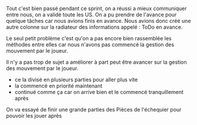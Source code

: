 Tout c'est bien passé pendant ce sprint, on a réussi a mieux communiquer entre nous, on a validé toute les US.
On a pu prendre de l'avance pour quelque tâches car nous avions finis en avance. Nous avions donc créé une autre colonne sur la radiateur des informations appelé : ToDo en avance.

Le seul petit problème c'est qu'on a pas encore bien rassemblée les méthodes entre elles car nous n'avons pas commencé la gestion des mouvement par le joueur.

Il n'y a pas trop de sujet a améliorer à part peut être avancer sur la gestion des mouvement par le joueur.

- ce la divisé en plusieurs parties pour aller plus vite
- la commencé en priorité maintenant 
- continué comme ça car on arrive bien et le commencé tranquillement après

On va essayé de finir une grande parties des Pièces de l'échequier pour pouvoir les jouer après